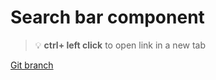 # Search bar component 


> :bulb: **ctrl+ left click** to open link in a new tab 

[Git branch](https://github.com/codiku/react-native-meteo/tree/018-EN-searchbar)